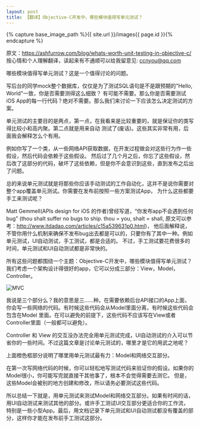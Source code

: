 ```yaml
---
layout: post
title: 【翻译】Objective-C开发中，哪些模块值得写单元测试？
---
```

{% capture base_image_path %}{{ site.url }}/images{{ page.id }}{% endcapture %}

原文：https://ashfurrow.com/blog/whats-worth-unit-testing-in-objective-c/
按心情和个人理解翻译，读起来有不通顺可以给我留意见: ccnyou@qq.com

哪些模块值得写单元测试？这是一个值得讨论的问题。

写后台的同学mock整个数据库，仅仅是为了测试SQL语句是不是跟预期的"Hello, World"一致，你是否需要测得这么细致？
有可能不需要。那么你是否需要测试iOS App的每一行代码？绝对不需要。那么我们来讨论一下应该怎么决定测试的方案。

<!-- more -->

单元测试的主要目的是两点，第一点，在我看来是比较重要的，就是保证你的类写得比较小和高内聚。第二点就是用来自动
测试了(废话)。这些其实非常有用，后面我会解释怎么个有用。

例如你写了一个类，从一些网络API获取数据，在开发过程做会对这些行为作一些假设，然后代码会依赖于这些假设。
然后过了几个月之后，你忘了这些假设，然后改了这部分的代码，破坏了这些依赖，但是你不会意识到这些，直到发布之后出了问题。

总的来说单元测试就是将那些你应该手动测试的工作自动化，这并不是说你需要对整个app覆盖单元测试。你需要在发布前按照一些方案测试App，
为什么这些都要手工来测试呢？

Matt Gemmell(APIs design for iOS 的作者)曾经写道，“你发布app不会遇到任何bug”
(thou shalt suffer no bugs to ship. thou = you, shalt = shall, 原文可以参考：http://www.itdadao.com/articles/c15a539631p0.html)，
他后面解释说，不管你用什么机制来确保不发布bug出去都是可以的，只要你有了其中一种。例如单元测试，UI自动测试，手工测试，都是合适的。
不过，手工测试要花费很多的时间，单元测试和UI自动测试都是非常快的。

所有这些问题都围绕一个主题：Objective-C开发中，哪些模块值得写单元测试？我们考虑一个架构设计得很好的app，它可以分成三部分：View，Model，Controller。

![MVC]({{base_image_path}}/1.png)

我说是三个部分么？我的意思是三……种。在需要依赖后台API接口的App上面，你会写一些网络的代码。有时候这些代码会从Model里面分离，有时候这些代码会包含在Model
里面。在可以避免的前提下，这些代码不应该写在View或者Controller里面（一般都可以避免）。

Controller 和 View 的交互没办法完全用单元测试完成，UI自动测试的介入可以节省你的一些时间。不过这篇文章是讨论单元测试的，哪里才是它的用武之地呢？

上面橙色框部分说明了哪里用单元测试最有力：Model和网络交互部分。

在第一次写网络代码的时候，你可以轻松地写测试代码来验证你的假设。如果你的Model很小，你可能写完就直接干其他事了，根本不会觉得需要去测它。
但是，这些Model会被别的地方创建和修改，所以请务必要测试这些代码。

所以总结一下就是，用单元测试来测试Model和网络交互部分。如果有时间的话，用UI自动测试来测试其他的部分。或许手工测试UI交互部分更适合你的工作流，
特别是一些小型App。最后，用文档记录下单元测试和UI自动测试都没有覆盖的部分，这样你才能在发布前手工测试这部分。
